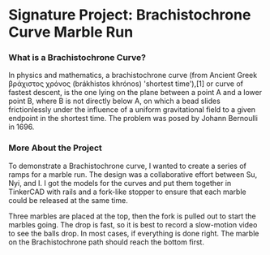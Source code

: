 
# Signature Project: Brachistochrone Curve Marble Run

### What is a Brachistochrone Curve?
In physics and mathematics, a brachistochrone curve (from Ancient Greek βράχιστος χρόνος (brákhistos khrónos) 'shortest time'),[1] or curve of fastest descent, is the one lying on the plane between a point A and a lower point B, where B is not directly below A, on which a bead slides frictionlessly under the influence of a uniform gravitational field to a given endpoint in the shortest time. The problem was posed by Johann Bernoulli in 1696.

### More About the Project
To demonstrate a Brachistochrone curve, I wanted to create a series of ramps for a marble run. The design was a collaborative effort between Su, Nyi, and I. I got the models for the curves and put them together in TinkerCAD with rails and a fork-like stopper to ensure that each marble could be released at the same time.

Three marbles are placed at the top, then the fork is pulled out to start the marbles going. The drop is fast, so it is best to record a slow-motion video to see the balls drop. In most cases, if everything is done right. The marble on the Brachistochrone path should reach the bottom first.

